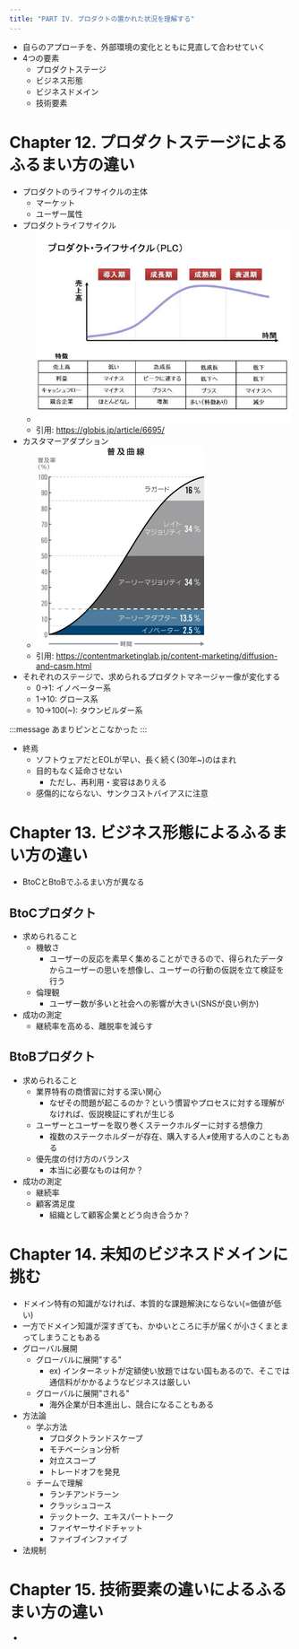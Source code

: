 ```yaml
---
title: "PART IV. プロダクトの置かれた状況を理解する"
---
```


- 自らのアプローチを、外部環境の変化とともに見直して合わせていく
- 4つの要素
  - プロダクトステージ
  - ビジネス形態
  - ビジネスドメイン
  - 技術要素

# Chapter 12. プロダクトステージによるふるまい方の違い

- プロダクトのライフサイクルの主体
  - マーケット
  - ユーザー属性
- プロダクトライフサイクル
  - ![](/images/ed132578fe33e8/12-product-lifecycle.png)
  - 引用: https://globis.jp/article/6695/
- カスタマーアダプション
  - ![](/images/ed132578fe33e8/12-customer-adaption.png)
  - 引用: https://contentmarketinglab.jp/content-marketing/diffusion-and-casm.html
- それぞれのステージで、求められるプロダクトマネージャー像が変化する
  - 0→1: イノベーター系
  - 1→10: グロース系
  - 10→100(~): タウンビルダー系

:::message
あまりピンとこなかった
:::

- 終焉
  - ソフトウェアだとEOLが早い、長く続く(30年~)のはまれ
  - 目的もなく延命させない
    - ただし、再利用・変容はありえる
  - 感傷的にならない、サンクコストバイアスに注意

# Chapter 13. ビジネス形態によるふるまい方の違い

- BtoCとBtoBでふるまい方が異なる

## BtoCプロダクト

- 求められること
  - 機敏さ
    - ユーザーの反応を素早く集めることができるので、得られたデータからユーザーの思いを想像し、ユーザーの行動の仮説を立て検証を行う
  - 倫理観
    - ユーザー数が多いと社会への影響が大きい(SNSが良い例か)
- 成功の測定
  - 継続率を高める、離脱率を減らす

## BtoBプロダクト

- 求められること
  - 業界特有の商慣習に対する深い関心
    - なぜその問題が起こるのか？という慣習やプロセスに対する理解がなければ、仮説検証にずれが生じる
  - ユーザーとユーザーを取り巻くステークホルダーに対する想像力
    - 複数のステークホルダーが存在、購入する人≠使用する人のこともある
  - 優先度の付け方のバランス
    - 本当に必要なものは何か？
- 成功の測定
  - 継続率
  - 顧客満足度
    - 組織として顧客企業とどう向き合うか？

# Chapter 14. 未知のビジネスドメインに挑む

- ドメイン特有の知識がなければ、本質的な課題解決にならない(=価値が低い)
- 一方でドメイン知識が深すぎても、かゆいところに手が届くが小さくまとまってしまうこともある
- グローバル展開
  - グローバルに展開"する"
    - ex) インターネットが定額使い放題ではない国もあるので、そこでは通信料がかかるようなビジネスは厳しい
  - グローバルに展開"される"
    - 海外企業が日本進出し、競合になることもある
- 方法論
  - 学ぶ方法
    - プロダクトランドスケープ
    - モチベーション分析
    - 対立スコープ
    - トレードオフを発見
  - チームで理解
    - ランチアンドラーン
    - クラッシュコース
    - テックトーク、エキスパートトーク
    - ファイヤーサイドチャット
    - ファイブインファイブ
- 法規制

# Chapter 15. 技術要素の違いによるふるまい方の違い

-
